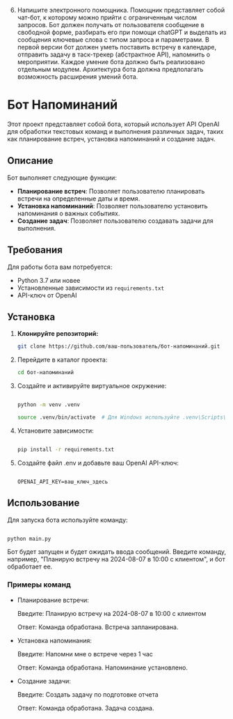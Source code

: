 6. Напишите электронного помощника. Помощник представляет собой чат-бот, к которому можно прийти с ограниченным числом запросов. Бот должен получать от пользователя сообщение в свободной форме, разбирать его при помощи chatGPT и выделать из сообщения ключевые слова с типом запроса и параметрами. В первой версии бот должен уметь поставить встречу в календаре, отправить задачу в таск-трекер (абстрактное API), напомнить о мероприятии. Каждое умение бота должно быть реализовано отдельным модулем. Архитектура бота должна предполагать возможность расширения умений бота.




# Бот Напоминаний

Этот проект представляет собой бота, который использует API OpenAI для обработки текстовых команд и выполнения различных задач, таких как планирование встреч, установка напоминаний и создание задач.

## Описание

Бот выполняет следующие функции:
- **Планирование встреч**: Позволяет пользователю планировать встречи на определенные даты и время.
- **Установка напоминаний**: Позволяет пользователю установить напоминания о важных событиях.
- **Создание задач**: Позволяет пользователю создавать задачи для выполнения.

## Требования

Для работы бота вам потребуется:
- Python 3.7 или новее
- Установленные зависимости из `requirements.txt`
- API-ключ от OpenAI

## Установка

1. **Клонируйте репозиторий:**

   ```bash
   git clone https://github.com/ваш-пользователь/бот-напоминаний.git
2. Перейдите в каталог проекта:

    ```bash
    cd бот-напоминаний
    ```
3. Создайте и активируйте виртуальное окружение:
    
    ```bash
    
    python -m venv .venv

    source .venv/bin/activate  # Для Windows используйте .venv\Scripts\activate
    ```
4. Установите зависимости:

   ```bash
   
   pip install -r requirements.txt
   ```
5. Создайте файл .env и добавьте ваш OpenAI API-ключ:

   ```env
   
   OPENAI_API_KEY=ваш_ключ_здесь
   ```
## Использование
Для запуска бота используйте команду:

   ```bash
   
   python main.py
   ```
Бот будет запущен и будет ожидать ввода сообщений. Введите команду, например, "Планирую встречу на 2024-08-07 в 10:00 с клиентом", и бот обработает ее.

### Примеры команд
* Планирование встречи:

   Введите: Планирую встречу на 2024-08-07 в 10:00 с клиентом

   Ответ: Команда обработана. Встреча запланирована.

* Установка напоминания:
   
   Введите: Напомни мне о встрече через 1 час
   
   Ответ: Команда обработана. Напоминание установлено.

* Создание задачи:

   Введите: Создать задачу по подготовке отчета
   
   Ответ: Команда обработана. Задача создана.